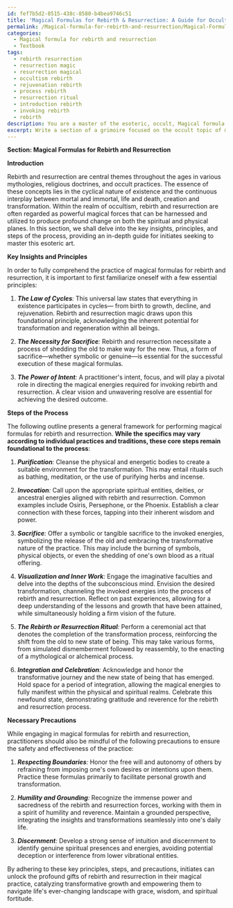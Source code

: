 ```yaml
---
id: fef7b5d2-8515-438c-8580-b4bea9746c51
title: 'Magical Formulas for Rebirth & Resurrection: A Guide for Occult Initiates'
permalink: /Magical-formula-for-rebirth-and-resurrection/Magical-Formulas-for-Rebirth-Resurrection-A-Guide-for-Occult-Initiates/
categories:
  - Magical formula for rebirth and resurrection
  - Textbook
tags:
  - rebirth resurrection
  - resurrection magic
  - resurrection magical
  - occultism rebirth
  - rejuvenation rebirth
  - process rebirth
  - resurrection ritual
  - introduction rebirth
  - invoking rebirth
  - rebirth
description: You are a master of the esoteric, occult, Magical formula for rebirth and resurrection and education, you have written many textbooks on the subject in ways that provide students with rich and deep understanding of the subject. You are being asked to write textbook-like sections on a topic and you do it with full context, explainability, and reliability in accuracy to the true facts of the topic at hand, in a textbook style that a student would easily be able to learn from, in a rich, engaging, and contextual way. Always include relevant context (such as formulas and history), related concepts, and in a way that someone can gain deep insights from.
excerpt: Write a section of a grimoire focused on the occult topic of magical formulas for rebirth and resurrection that provides a student with key insights, principles, steps of the process, and any necessary precautions. Ensure that the text is informative, dense with knowledge, and easy to understand for an initiate seeking to learn from it.
---
```

**Section: Magical Formulas for Rebirth and Resurrection**

**Introduction**

Rebirth and resurrection are central themes throughout the ages in various mythologies, religious doctrines, and occult practices. The essence of these concepts lies in the cyclical nature of existence and the continuous interplay between mortal and immortal, life and death, creation and transformation. Within the realm of occultism, rebirth and resurrection are often regarded as powerful magical forces that can be harnessed and utilized to produce profound change on both the spiritual and physical planes. In this section, we shall delve into the key insights, principles, and steps of the process, providing an in-depth guide for initiates seeking to master this esoteric art.

**Key Insights and Principles**

In order to fully comprehend the practice of magical formulas for rebirth and resurrection, it is important to first familiarize oneself with a few essential principles:

1. ***The Law of Cycles**:* This universal law states that everything in existence participates in cycles— from birth to growth, decline, and rejuvenation. Rebirth and resurrection magic draws upon this foundational principle, acknowledging the inherent potential for transformation and regeneration within all beings.

2. ***The Necessity for Sacrifice**:* Rebirth and resurrection necessitate a process of shedding the old to make way for the new. Thus, a form of sacrifice—whether symbolic or genuine—is essential for the successful execution of these magical formulas.

3. ***The Power of Intent**:* A practitioner's intent, focus, and will play a pivotal role in directing the magical energies required for invoking rebirth and resurrection. A clear vision and unwavering resolve are essential for achieving the desired outcome.

**Steps of the Process**

The following outline presents a general framework for performing magical formulas for rebirth and resurrection. **While the specifics may vary according to individual practices and traditions, these core steps remain foundational to the process**:

1. ***Purification**:* Cleanse the physical and energetic bodies to create a suitable environment for the transformation. This may entail rituals such as bathing, meditation, or the use of purifying herbs and incense.

2. ***Invocation**:* Call upon the appropriate spiritual entities, deities, or ancestral energies aligned with rebirth and resurrection. Common examples include Osiris, Persephone, or the Phoenix. Establish a clear connection with these forces, tapping into their inherent wisdom and power.

3. ***Sacrifice**:* Offer a symbolic or tangible sacrifice to the invoked energies, symbolizing the release of the old and embracing the transformative nature of the practice. This may include the burning of symbols, physical objects, or even the shedding of one's own blood as a ritual offering.

4. ***Visualization and Inner Work**:* Engage the imaginative faculties and delve into the depths of the subconscious mind. Envision the desired transformation, channeling the invoked energies into the process of rebirth and resurrection. Reflect on past experiences, allowing for a deep understanding of the lessons and growth that have been attained, while simultaneously holding a firm vision of the future.

5. ***The Rebirth or Resurrection Ritual**:* Perform a ceremonial act that denotes the completion of the transformation process, reinforcing the shift from the old to new state of being. This may take various forms, from simulated dismemberment followed by reassembly, to the enacting of a mythological or alchemical process.

6. ***Integration and Celebration**:* Acknowledge and honor the transformative journey and the new state of being that has emerged. Hold space for a period of integration, allowing the magical energies to fully manifest within the physical and spiritual realms. Celebrate this newfound state, demonstrating gratitude and reverence for the rebirth and resurrection process.

**Necessary Precautions**

While engaging in magical formulas for rebirth and resurrection, practitioners should also be mindful of the following precautions to ensure the safety and effectiveness of the practice:

1. ***Respecting Boundaries**:* Honor the free will and autonomy of others by refraining from imposing one's own desires or intentions upon them. Practice these formulas primarily to facilitate personal growth and transformation.

2. ***Humility and Grounding**:* Recognize the immense power and sacredness of the rebirth and resurrection forces, working with them in a spirit of humility and reverence. Maintain a grounded perspective, integrating the insights and transformations seamlessly into one's daily life.

3. ***Discernment**:* Develop a strong sense of intuition and discernment to identify genuine spiritual presences and energies, avoiding potential deception or interference from lower vibrational entities.

By adhering to these key principles, steps, and precautions, initiates can unlock the profound gifts of rebirth and resurrection in their magical practice, catalyzing transformative growth and empowering them to navigate life's ever-changing landscape with grace, wisdom, and spiritual fortitude.
